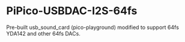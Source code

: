# PiPico-USBDAC-I2S-64fs
Pre-built usb_sound_card (pico-playground) modified to support 64fs YDA142 and other 64fs DACs.
